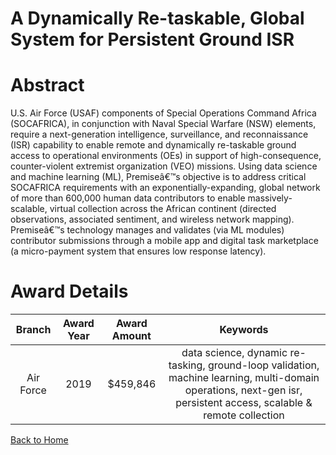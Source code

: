 
A Dynamically Re-taskable, Global System for Persistent Ground ISR
==================================================================

# Abstract


U.S. Air Force (USAF) components of Special Operations Command Africa (SOCAFRICA), in conjunction with Naval Special Warfare (NSW) elements, require a next-generation intelligence, surveillance, and reconnaissance (ISR) capability to enable remote and dynamically re-taskable ground access to operational environments (OEs) in support of high-consequence, counter-violent extremist organization (VEO) missions. Using data science and machine learning (ML), Premiseâ€™s objective is to address critical SOCAFRICA requirements with an exponentially-expanding, global network of more than 600,000 human data contributors to enable massively-scalable, virtual collection across the African continent (directed observations, associated sentiment, and wireless network mapping). Premiseâ€™s technology manages and validates (via ML modules) contributor submissions through a mobile app and digital task marketplace (a micro-payment system that ensures low response latency).  

# Award Details

|Branch|Award Year|Award Amount|Keywords|
| :---: | :---: | :---: | :---: |
|Air Force|2019|$459,846|data science, dynamic re-tasking, ground-loop validation, machine learning, multi-domain operations, next-gen isr, persistent access, scalable & remote collection|
  
  


[Back to Home](https://github.com/chrischow/dod_sbir_awards/DJ/#1616)